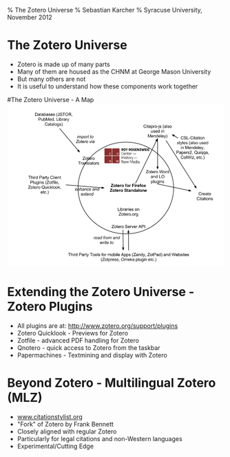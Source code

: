 % The Zotero Universe
% Sebastian Karcher
% Syracuse University, November 2012


# The Zotero Universe
* Zotero is made up of many parts
* Many of them are housed as the CHNM at George Mason University
* But many others are not
* It is useful to understand how these components work together

#The Zotero Universe - A Map
![A Map of the Zotero Universe](./zotero-universe.png) 

# Extending the Zotero Universe - Zotero Plugins

* All plugins are at: http://www.zotero.org/support/plugins
* Zotero Quicklook - Previews for Zotero
* Zotfile - advanced PDF handling for Zotero
* Qnotero - quick access to Zotero from the taskbar
* Papermachines - Textmining and display with Zotero

# Beyond Zotero - Multilingual Zotero (MLZ)

* www.citationstylist.org
* "Fork" of Zotero by Frank Bennett
* Closely aligned with regular Zotero
* Particularly for legal citations and non-Western languages
* Experimental/Cutting Edge
